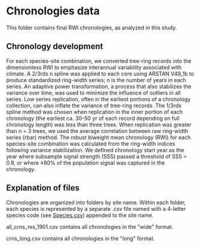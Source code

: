 # Chronologies data

This folder contains final RWI chronologies, as analyzed in this study.

## Chronology development

For each species-site combination, we converted tree-ring records into the dimensionless RWI to emphasize interannual variability associated with climate. A 2/3rds n spline was applied to each core using ARSTAN V49_1b to produce standardized ring-width series; n is the number of years in each series. An adaptive power transformation, a process that also stabilizes the variance over time, was used to minimize the influence of outliers in all series. Low series replication, often in the earliest portions of a chronology collection, can also inflate the variance of tree-ring records. The 1/3rds spline method was chosen when replication in the inner portion of each chronology (the earliest ca. 30–50 yr of each record depending on full chronology length) was less than three trees. When replication was greater than n = 3 trees, we used the average correlation between raw ring-width series (rbar) method. The robust biweight mean chronology (RWI) for each species-site combination was calculated from the ring-width indices following variance stabilization. We defined chronology start year as the year where subsample signal strength (SSS) passed a threshold of SSS = 0.8, or where ≥80% of the population signal was captured in the chronology.

## Explanation of files
Chronologies are organized into folders by site name. 
Within each folder, each species is represented by a separate .csv file named with a 4-letter species code (see [Species.csv](https://github.com/EcoClimLab/growth_phenology/blob/master/Data/tree_rings/Species.csv)) appended to the site name.

all_crns_res_1901.csv contains all chronologies in the "wide" format. 

crns_long.csv contains all chronologies in the "long" format. 
